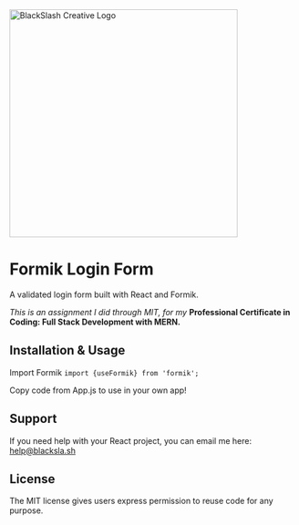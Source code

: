 <img src="https://blacksla.sh/github/img/blackslash-logo.svg" alt="BlackSlash Creative Logo" width="400" />

# Formik Login Form
A validated login form built with React and Formik. 

*This is an assignment I did through MIT, for my* **Professional Certificate in Coding: Full Stack Development with MERN.**

## Installation & Usage
Import Formik 
<code>import {useFormik} from 'formik';</code>

Copy code from App.js to use in your own app! 

## Support
If you need help with your React project, you can email me here: [help@blacksla.sh](mailto:help@blacksla.sh)

## License
The MIT license gives users express permission to reuse code for any purpose. 